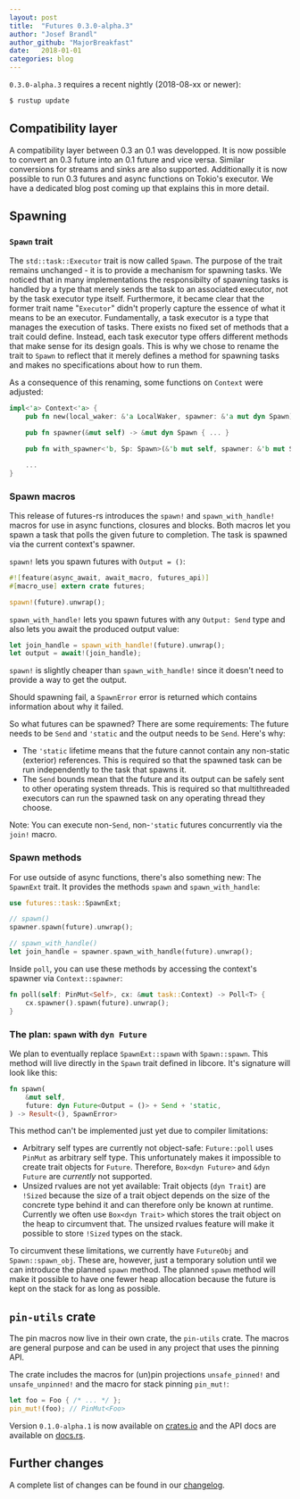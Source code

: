 ```yaml
---
layout: post
title:  "Futures 0.3.0-alpha.3"
author: "Josef Brandl"
author_github: "MajorBreakfast"
date:   2018-01-01
categories: blog
---
```


`0.3.0-alpha.3` requires a recent nightly (2018-08-xx or newer):
```sh
$ rustup update
```

## Compatibility layer

A compatibility layer between 0.3 an 0.1 was developped. It is now possible to convert an 0.3 future into an 0.1 future and vice versa. Similar conversions for streams and sinks are also supported. Additionally it is now possible to run 0.3 futures and async functions on Tokio's executor. We have a dedicated blog post coming up that explains this in more detail.

## Spawning

### `Spawn` trait

The `std::task::Executor` trait is now called `Spawn`. The purpose of the trait remains unchanged - it is to provide a mechanism for spawning tasks. We noticed that in many implementations the responsibilty of spawning tasks is handled by a type that merely sends the task to an associated executor, not by the task executor type itself. Furthermore, it became clear that the former trait name "`Executor`" didn't properly capture the essence of what it means to be an executor. Fundamentally, a task executor is a type that manages the execution of tasks. There exists no fixed set of methods that a trait could define. Instead, each task executor type offers different methods that make sense for its design goals. This is why we chose to rename the trait to `Spawn` to reflect that it merely defines a method for spawning tasks and makes no specifications about how to run them.

As a consequence of this renaming, some functions on `Context` were adjusted:
```rust
impl<'a> Context<'a> {
    pub fn new(local_waker: &'a LocalWaker, spawner: &'a mut dyn Spawn) -> Context<'a> { ... }

    pub fn spawner(&mut self) -> &mut dyn Spawn { ... }

    pub fn with_spawner<'b, Sp: Spawn>(&'b mut self, spawner: &'b mut Sp) -> Context<'b>

    ...
}
```
### Spawn macros

This release of futures-rs introduces the `spawn!` and `spawn_with_handle!` macros for use in async functions, closures and blocks. Both macros let you spawn a task that polls the given future to completion. The task is spawned via the current context's spawner.

`spawn!` lets you spawn futures with `Output = ()`:

```rust
#![feature(async_await, await_macro, futures_api)]
#[macro_use] extern crate futures;

spawn!(future).unwrap();
```

`spawn_with_handle!` lets you spawn futures with any `Output: Send` type and also lets you await the produced output value:

```rust
let join_handle = spawn_with_handle!(future).unwrap();
let output = await!(join_handle);
```

`spawn!` is slightly cheaper than `spawn_with_handle!` since it doesn't need to provide a way to get the output.

Should spawning fail, a `SpawnError` error is returned which contains information about why it failed.

So what futures can be spawned? There are some requirements: The future needs to be `Send` and `'static` and the output needs to be `Send`. Here's why:
- The `'static` lifetime means that the future cannot contain any non-static (exterior) references. This is required so that the spawned task can be run independently to the task that spawns it.
- The `Send` bounds mean that the future and its output can be safely sent to other operating system threads. This is required so that multithreaded executors can run the spawned task on any operating thread they choose.

Note: You can execute non-`Send`, non-`'static` futures concurrently via the `join!` macro.

### Spawn methods

For use outside of async functions, there's also something new: The `SpawnExt` trait. It provides the methods `spawn` and `spawn_with_handle`:

```rust
use futures::task::SpawnExt;

// spawn()
spawner.spawn(future).unwrap();

// spawn_with_handle()
let join_handle = spawner.spawn_with_handle(future).unwrap();
```

Inside `poll`, you can use these methods by accessing the context's spawner via `Context::spawner`:

```rust
fn poll(self: PinMut<Self>, cx: &mut task::Context) -> Poll<T> {
    cx.spawner().spawn(future).unwrap();
}
```

### The plan: `spawn` with `dyn Future`

We plan to eventually replace `SpawnExt::spawn` with `Spawn::spawn`. This method will live directly in the `Spawn` trait defined in libcore. It's signature will look like this:

```rust
fn spawn(
    &mut self,
    future: dyn Future<Output = ()> + Send + 'static,
) -> Result<(), SpawnError>
```

This method can't be implemented just yet due to compiler limitations:
- Arbitrary self types are currently not object-safe: `Future::poll` uses `PinMut` as arbitrary self type. This unfortunately makes it impossible to create trait objects for `Future`. Therefore, `Box<dyn Future>` and `&dyn Future` are *currently* not supported.
- Unsized rvalues are not yet available: Trait objects (`dyn Trait`) are `!Sized` because the size of a trait object depends on the size of the concrete type behind it and can therefore only be known at runtime. Currently we often use `Box<dyn Trait>` which stores the trait object on the heap to circumvent that. The unsized rvalues feature will make it possible to store `!Sized` types on the stack.

To circumvent these limitations, we currently have `FutureObj` and `Spawn::spawn_obj`. These are, however, just a temporary solution until we can introduce the planned `spawn` method. The planned `spawn` method will make it possible to have one fewer heap allocation because the future is kept on the stack for as long as possible.

## `pin-utils` crate

The pin macros now live in their own crate, the `pin-utils` crate. The macros are general purpose and can be used in any project that uses the pinning API.

The crate includes the macros for (un)pin projections `unsafe_pinned!` and `unsafe_unpinned!` and the macro for stack pinning `pin_mut!`:

```rust
let foo = Foo { /* ... */ };
pin_mut!(foo); // PinMut<Foo>
```

Version `0.1.0-alpha.1` is now available on [crates.io](https://crates.io/crates/pin-utils) and the API docs are available on [docs.rs](https://docs.rs/pin-utils).

## Further changes

A complete list of changes can be found in our [changelog](https://github.com/rust-lang-nursery/futures-rs/blob/master/CHANGELOG.md).
